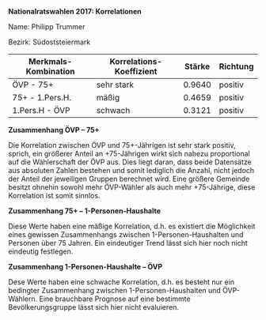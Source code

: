 

**Nationalratswahlen 2017: Korrelationen**

Name: Philipp Trummer

Bezirk: Südoststeiermark

| Merkmals-Kombination | Korrelations-Koeffizient | Stärke | Richtung |
|----------------------|--------------------------|--------|----------|
| ÖVP - 75+ | sehr stark | 0.9640 | positiv |
| 75+ - 1.Pers.H. | mäßig | 0.4659 | positiv |
| 1.Pers.H - ÖVP | schwach | 0.3121 | positiv |

**Zusammenhang ÖVP – 75+**

Die Korrelation zwischen ÖVP und 75+-Jährigen ist sehr stark positiv, sprich, ein größerer Anteil an +75-Jährigen wirkt sich nahezu proportional auf die Wählerschaft der ÖVP aus. Dies liegt daran, dass beide Datensätze aus absoluten Zahlen bestehen und somit lediglich die Anzahl, nicht jedoch der Anteil der jeweiligen Gruppen berechnet wird. Eine größere Gemeinde besitzt ohnehin sowohl mehr ÖVP-Wähler als auch mehr +75-Jährige, diese Korrelation ist somit sinnlos.

**Zusammenhang 75+ –  1-Personen-Haushalte**

Diese Werte haben eine mäßige Korrelation, d.h. es existiert die Möglichkeit eines gewissen Zusammenhangs zwischen 1-Personen-Haushalten und Personen über 75 Jahren. Ein eindeutiger Trend lässt sich hier noch nicht eindeutig festlegen.

**Zusammenhang 1-Personen-Haushalte – ÖVP**

Dese Werte haben eine schwache Korrelation, d.h. es besteht nur ein bedingter Zusammenhang zwischen 1-Personen-Haushalten und ÖVP-Wählern. Eine brauchbare Prognose auf eine bestimmte Bevölkerungsgruppe lässt sich hier nicht evaluieren.
